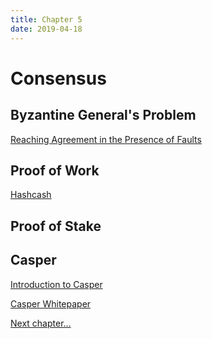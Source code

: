 ```yaml
---
title: Chapter 5
date: 2019-04-18
---
```


# Consensus

## Byzantine General's Problem

[Reaching Agreement in the Presence of Faults](https://www.microsoft.com/en-us/research/publication/reaching-agreement-presence-faults/)

## Proof of Work

[Hashcash](http://www.hashcash.org/)

## Proof of Stake

## Casper

[Introduction to Casper](https://blog.ethereum.org/2015/08/01/introducing-casper-friendly-ghost/)

[Casper Whitepaper](https://github.com/ethereum/research/blob/master/papers/casper-basics/casper_basics.pdf)

<a href="ch6.html">Next chapter...</a>
